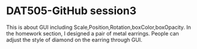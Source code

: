 # DAT505-GitHub session3
This is about GUI including Scale,Position,Rotation,boxColor,boxOpacity.
In the homework section, I designed a pair of metal earrings. People can adjust the style of diamond on the earring through GUI.
